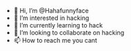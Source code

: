 - 👋 Hi, I’m @Hahafunnyface
- 👀 I’m interested in hacking
- 🌱 I’m currently learning to hack
- 💞️ I’m looking to collaborate on hacking
- 📫 How to reach me you cant 

<!---
Hahafunnyface/Hahafunnyface is a ✨ special ✨ repository because its `README.md` (this file) appears on your GitHub profile.
You can click the Preview link to take a look at your changes.
--->
